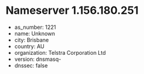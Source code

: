 # Nameserver 1.156.180.251

* as_number: 1221
* name: Unknown
* city: Brisbane
* country: AU
* organization: Telstra Corporation Ltd
* version: dnsmasq-
* dnssec: false
